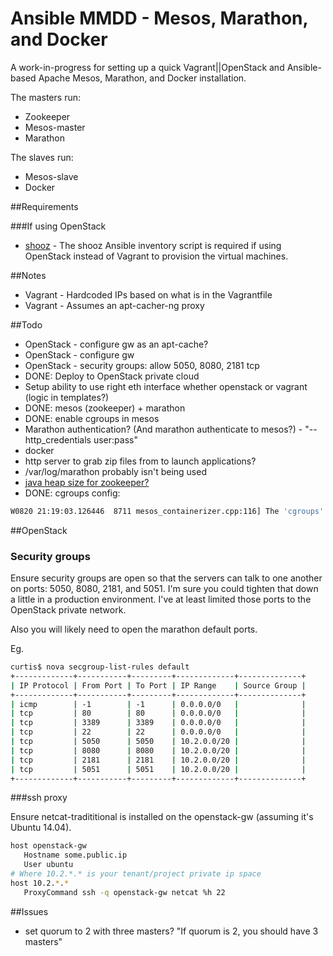# Ansible MMDD - Mesos, Marathon, and Docker

A work-in-progress for setting up a quick Vagrant||OpenStack and Ansible-based Apache Mesos, Marathon, and Docker installation.

The masters run:

* Zookeeper
* Mesos-master
* Marathon

The slaves run:

* Mesos-slave
* Docker

##Requirements

###If using OpenStack

* [shooz](https://github.com/curtisgithub/shooz) - The shooz Ansible inventory script is required if using OpenStack instead of Vagrant to provision the virtual machines.

##Notes

* Vagrant - Hardcoded IPs based on what is in the Vagrantfile
* Vagrant - Assumes an apt-cacher-ng proxy

##Todo

* OpenStack - configure gw as an apt-cache?
* OpenStack - configure gw
* OpenStack - security groups: allow 5050, 8080, 2181 tcp
* DONE: Deploy to OpenStack private cloud
* Setup ability to use right eth interface whether openstack or vagrant (logic in templates?)
* DONE: mesos (zookeeper) + marathon
* DONE: enable cgroups in mesos
* Marathon authentication? (And marathon authenticate to mesos?) - "--http_credentials user:pass"
* docker
* http server to grab zip files from to launch applications?
* /var/log/marathon probably isn't being used
* [java heap size for zookeeper?](http://zookeeper.apache.org/doc/r3.1.2/zookeeperAdmin.html)
* DONE: cgroups config:

```bash
W0820 21:19:03.126446  8711 mesos_containerizer.cpp:116] The 'cgroups' isolation flag is deprecated, please update your flags to '--isolation=cgroups/cpu,cgroups/mem'.
```

##OpenStack

### Security groups

Ensure security groups are open so that the servers can talk to one another on ports: 5050, 8080, 2181, and 5051. I'm sure you could tighten that down a little in a production environment. I've at least limited those ports to the OpenStack private network.

Also you will likely need to open the marathon default ports.

Eg.

```bash
curtis$ nova secgroup-list-rules default
+-------------+-----------+---------+-------------+--------------+
| IP Protocol | From Port | To Port | IP Range    | Source Group |
+-------------+-----------+---------+-------------+--------------+
| icmp        | -1        | -1      | 0.0.0.0/0   |              |
| tcp         | 80        | 80      | 0.0.0.0/0   |              |
| tcp         | 3389      | 3389    | 0.0.0.0/0   |              |
| tcp         | 22        | 22      | 0.0.0.0/0   |              |
| tcp         | 5050      | 5050    | 10.2.0.0/20 |              |
| tcp         | 8080      | 8080    | 10.2.0.0/20 |              |
| tcp         | 2181      | 2181    | 10.2.0.0/20 |              |
| tcp         | 5051      | 5051    | 10.2.0.0/20 |              |
+-------------+-----------+---------+-------------+--------------+
```

###ssh proxy

Ensure netcat-tradititional is installed on the openstack-gw (assuming it's Ubuntu 14.04).

```bash
host openstack-gw
   Hostname some.public.ip
   User ubuntu
# Where 10.2.*.* is your tenant/project private ip space
host 10.2.*.*
   ProxyCommand ssh -q openstack-gw netcat %h 22
```

##Issues

* set quorum to 2 with three masters? "If quorum is 2, you should have 3 masters"
